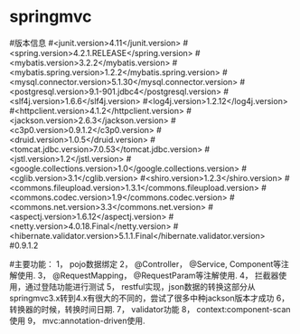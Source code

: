# springmvc

#版本信息
#<junit.version>4.11</junit.version>
#<spring.version>4.2.1.RELEASE</spring.version>
#<mybatis.version>3.2.2</mybatis.version>
#<mybatis.spring.version>1.2.2</mybatis.spring.version>
#<mysql.connector.version>5.1.30</mysql.connector.version>
#<postgresql.version>9.1-901.jdbc4</postgresql.version>
#<slf4j.version>1.6.6</slf4j.version>
#<log4j.version>1.2.12</log4j.version>
#<httpclient.version>4.1.2</httpclient.version>
#<jackson.version>2.6.3</jackson.version>
#<c3p0.version>0.9.1.2</c3p0.version>
#<druid.version>1.0.5</druid.version>
#<tomcat.jdbc.version>7.0.53</tomcat.jdbc.version>
#<jstl.version>1.2</jstl.version>
#<google.collections.version>1.0</google.collections.version>
#<cglib.version>3.1</cglib.version>
#<shiro.version>1.2.3</shiro.version>
#<commons.fileupload.version>1.3.1</commons.fileupload.version>
#<commons.codec.version>1.9</commons.codec.version>
#<commons.net.version>3.3</commons.net.version>
#<aspectj.version>1.6.12</aspectj.version>
#<netty.version>4.0.18.Final</netty.version>
#<hibernate.validator.version>5.1.1.Final</hibernate.validator.version>
#<c3p0-version>0.9.1.2</c3p0-version>

#主要功能：
1， pojo数据绑定
2， @Controller， @Service, Component等注解使用.
3， @RequestMapping， @RequestParam等注解使用.
4， 拦截器使用，通过登陆功能进行测试
5， restful实现，json数据的转换这部分从springmvc3.x转到4.x有很大的不同的，尝试了很多中种jackson版本才成功
6， 转换器的时候，转换时间日期.
7， validator功能
8， context:component-scan使用
9， mvc:annotation-driven使用.
